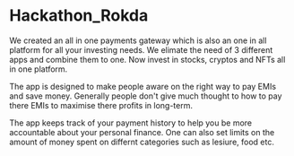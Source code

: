 # Hackathon_Rokda
We created an all in one payments gateway which is also an one in all platform for all your investing needs. We elimate the need of 3 different apps and combine them to one. Now invest in stocks, cryptos and NFTs all in one platform.

The app is designed to make people aware on the right way to pay EMIs and save money. Generally people don't give much thought to how to pay there EMIs to maximise there profits in long-term.

The app keeps track of your payment history to help you be more accountable about your personal finance. One can also set limits on the amount of money spent on differnt categories such as lesiure, food etc.
